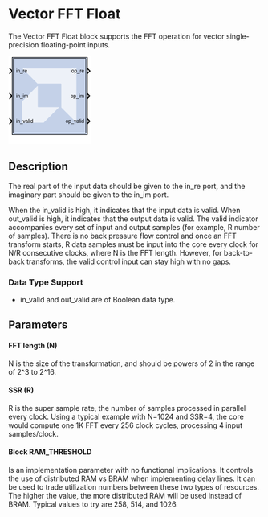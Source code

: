 # Vector FFT Float

The Vector FFT Float block supports the FFT operation for vector 
single-precision floating-point inputs.

![](./Images/block.png)

## Description

The real part of the input data should be given to the in_re port, 
and the imaginary part should be given to the in_im port.

When the in_valid is high, it indicates that the input data is valid. 
When out_valid is high, it indicates that the output data is valid. 
The valid indicator accompanies every set of input and output samples 
(for example, R number of samples). There is no back pressure flow control 
and once an FFT transform starts, R data samples must be input into the 
core every clock for N/R consecutive clocks, where N is the FFT length. 
However, for back-to-back transforms, the valid control input can stay 
high with no gaps.

### Data Type Support

- in_valid and out_valid are of Boolean data type.

## Parameters

#### FFT length (N) 
N is the size of the transformation, and should be powers
of 2 in the range of 2^3 to 2^16. 

#### SSR (R)
R is the super sample rate, the
number of samples processed in parallel every clock. Using a typical
example with N=1024 and SSR=4, the core would compute one 1K FFT every
256 clock cycles, processing 4 input samples/clock.

#### Block RAM_THRESHOLD 
Is an implementation parameter with no functional implications. It controls 
the use of distributed RAM vs BRAM when implementing delay lines. It can 
be used to trade utilization numbers between these two types of resources. 
The higher the value, the more distributed RAM will be used instead of 
BRAM. Typical values to try are 258, 514, and 1026.

